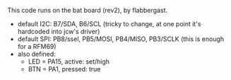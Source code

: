 This code runs on the bat board (rev2), by flabbergast.

* default I2C: B7/SDA, B6/SCL (tricky to change, at one point
  it's hardcoded into jcw's driver)
* default SPI: PB8/ssel, PB5/MOSI, PB4/MISO, PB3/SCLK (this is enough
  for a RFM69)
* also defined:
  * LED = PA15, active: set/high
  * BTN = PA1, pressed: true

